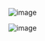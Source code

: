 ![image](https://github.com/user-attachments/assets/f60aa2b0-dd0f-4ee7-81db-c13f5c8cfbcf)

![image](https://github.com/user-attachments/assets/ea62c44e-70e1-4c29-ac76-49d007e7db19)
